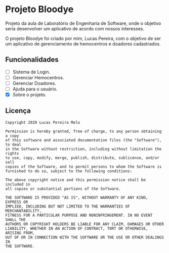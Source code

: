 # Projeto Bloodye
Projeto da aula de Laboratório de Engenharia de Software, onde o objetivo seria desenvolver um aplicativo de acordo com nossos interesses.


O projeto Bloodye foi criado por mim, Lucas Pereira, com o objetivo de ser um aplicativo de gerenciamento de hemocentros e doadores cadastrados.
## Funcionalidades
*   [ ] Sistema de Login.
*   [ ] Gerenciar Hemocentros.
*   [ ] Gerenciar Doadores.
*   [ ] Ajuda para o usuário.
*   [x] Sobre o projeto.
## Licença
	Copyright 2020 Lucas Pereira Melo

	Permission is hereby granted, free of charge, to any person obtaining a copy
	of this software and associated documentation files (the "Software"), to deal
	in the Software without restriction, including without limitation the rights
	to use, copy, modify, merge, publish, distribute, sublicense, and/or sell
	copies of the Software, and to permit persons to whom the Software is
	furnished to do so, subject to the following conditions:

	The above copyright notice and this permission notice shall be included in
	all copies or substantial portions of the Software.

	THE SOFTWARE IS PROVIDED "AS IS", WITHOUT WARRANTY OF ANY KIND, EXPRESS OR
	IMPLIED, INCLUDING BUT NOT LIMITED TO THE WARRANTIES OF MERCHANTABILITY,
	FITNESS FOR A PARTICULAR PURPOSE AND NONINFRINGEMENT. IN NO EVENT SHALL THE
	AUTHORS OR COPYRIGHT HOLDERS BE LIABLE FOR ANY CLAIM, DAMAGES OR OTHER
	LIABILITY, WHETHER IN AN ACTION OF CONTRACT, TORT OR OTHERWISE, ARISING FROM,
	OUT OF OR IN CONNECTION WITH THE SOFTWARE OR THE USE OR OTHER DEALINGS IN
	THE SOFTWARE.